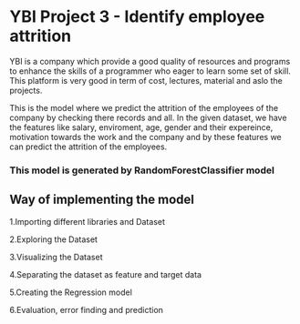# YBI Project 3 - Identify employee attrition
YBI is a company which provide a good quality of resources and programs to enhance the skills of a programmer who eager to learn some set of skill. This platform is very good in term of cost, lectures, material and aslo the projects.

This is the model where we predict the attrition of the employees of the company by checking there records and all. In the given dataset, we have the features like salary, enviroment, age, gender and their expereince, motivation towards the work and the company and by these features we can predict the attrition of the employees.

### This model is generated by RandomForestClassifier model

## Way of implementing the model
1.Importing different libraries and Dataset

2.Exploring the Dataset

3.Visualizing the Dataset

4.Separating the dataset as feature and target data

5.Creating the Regression model

6.Evaluation, error finding and prediction

